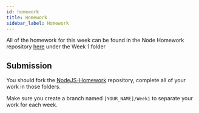 ```yaml
---
id: homework
title: Homework
sidebar_label: Homework
---
```


All of the homework for this week can be found in the Node Homework repository [here](https://github.com/CodeYourFuture/NodeJS-Homework) under the Week 1 folder

## Submission

You should fork the [NodeJS-Homework](https://github.com/CodeYourFuture/NodeJS-Homework) repository, complete all of your work in those folders.

Make sure you create a branch named `[YOUR_NAME]/Week1` to separate your work for each week.
